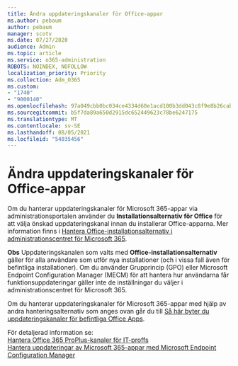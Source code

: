 ```yaml
---
title: Ändra uppdateringskanaler för Office-appar
ms.author: pebaum
author: pebaum
manager: scotv
ms.date: 07/27/2020
audience: Admin
ms.topic: article
ms.service: o365-administration
ROBOTS: NOINDEX, NOFOLLOW
localization_priority: Priority
ms.collection: Adm_O365
ms.custom:
- "1740"
- "9000140"
ms.openlocfilehash: 97a049cbb0bc034ce4334d60e1acd100b3dd043c8f9e8b26cab8580d88201516
ms.sourcegitcommit: b5f7da89a650d2915dc652449623c78be6247175
ms.translationtype: MT
ms.contentlocale: sv-SE
ms.lasthandoff: 08/05/2021
ms.locfileid: "54035456"
---
```

# <a name="change-update-channels-for-office-apps"></a>Ändra uppdateringskanaler för Office-appar

Om du hanterar uppdateringskanaler för Microsoft 365-appar via administrationsportalen använder du  **Installationsalternativ för Office**  för att välja önskad uppdateringskanal innan du installerar Office-apparna. Mer information finns i [Hantera Office-installationsalternativ i administrationscentret för Microsoft 365](https://docs.microsoft.com/deployoffice/manage-software-download-settings-office-365).

**Obs** Uppdateringskanalen som valts med  **Office-installationsalternativ**  gäller för alla användare som utför nya installationer (och i vissa fall även för befintliga installationer). Om du använder Grupprincip (GPO) eller Microsoft Endpoint Configuration Manager (MECM) för att hantera hur användarna får funktionsuppdateringar gäller inte de inställningar du väljer i administrationscentret för Microsoft 365.

Om du hanterar uppdateringskanaler för Microsoft 365-appar med hjälp av andra hanteringsalternativ som anges ovan går du till [Så här byter du uppdateringskanaler för befintliga Office Apps](https://support.microsoft.com/help/3185078/how-to-switch-from-semi-annual-channel-to-monthly-channel).

För detaljerad information se:  
[Hantera Office 365 ProPlus-kanaler för IT-proffs](https://techcommunity.microsoft.com/t5/office-365-blog/how-to-manage-office-365-proplus-channels-for-it-pros/ba-p/795813)  
[Hantera uppdateringar av Microsoft 365-appar med Microsoft Endpoint Configuration Manager](https://docs.microsoft.com/deployoffice/manage-microsoft-365-apps-updates-configuration-manager)